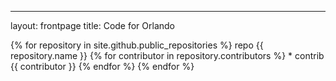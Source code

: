 ---
layout: frontpage
title: Code for Orlando


{% for repository in site.github.public_repositories %}
  repo {{ repository.name }}
  {% for contributor in repository.contributors %}
    * contrib {{ contributor }}
  {% endfor %}
{% endfor %}
